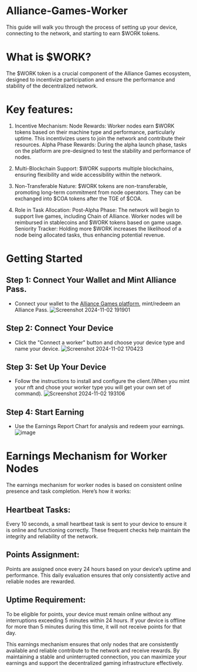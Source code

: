 # Alliance-Games-Worker
This guide will walk you through the process of setting up your device, connecting to the network, and starting to earn $WORK tokens.

# What is $WORK?
The $WORK token is a crucial component of the Alliance Games ecosystem, designed to incentivize participation and ensure the performance and stability of the decentralized network.


# Key features:

1. Incentive Mechanism:
Node Rewards: Worker nodes earn $WORK tokens based on their machine type and performance, particularly uptime. This incentivizes users to join the network and contribute their resources.
Alpha Phase Rewards: During the alpha launch phase, tasks on the platform are pre-designed to test the stability and performance of nodes.

2. Multi-Blockchain Support:
$WORK supports multiple blockchains, ensuring flexibility and wide accessibility within the network.

3. Non-Transferable Nature:
$WORK tokens are non-transferable, promoting long-term commitment from node operators. They can be exchanged into $COA tokens after the TGE of $COA.

4. Role in Task Allocation:
Post-Alpha Phase: The network will begin to support live games, including Chain of Alliance. Worker nodes will be reimbursed in stablecoins and $WORK tokens based on game usage.
Seniority Tracker: Holding more $WORK increases the likelihood of a node being allocated tasks, thus enhancing potential revenue.

# Getting Started

## Step 1: Connect Your Wallet and Mint Alliance Pass.
- Connect your wallet to the [Alliance Games platform](https://app.alliancegames.xyz?referral=5QBEKP), mint/redeem an Alliance Pass.
![Screenshot 2024-11-02 191901](https://github.com/user-attachments/assets/8c26112c-10c1-4215-91b0-b3c3115d61a2)


## Step 2: Connect Your Device
- Click the "Connect a worker" button and choose your device type and name your device.
  ![Screenshot 2024-11-02 170423](https://github.com/user-attachments/assets/7f1c52ad-c3b5-4cf9-8f74-5964476980e5)


## Step 3: Set Up Your Device
- Follow the instructions to install and configure the client.(When you mint your nft and chose your worker type you will get your own set of command).
![Screenshot 2024-11-02 193106](https://github.com/user-attachments/assets/8e90f6d2-69c2-4fdd-b80b-69cc400d5005)



## Step 4: Start Earning
- Use the Earnings Report Chart for analysis and redeem your earnings.
  ![image](https://github.com/user-attachments/assets/2f39cf81-9ca8-47d8-b456-a481c3ab95c1)





# Earnings Mechanism for Worker Nodes

The earnings mechanism for worker nodes is based on consistent online presence and task completion. Here’s how it works:

## Heartbeat Tasks:
Every 10 seconds, a small heartbeat task is sent to your device to ensure it is online and functioning correctly. These frequent checks help maintain the integrity and reliability of the network.

## Points Assignment:
Points are assigned once every 24 hours based on your device’s uptime and performance. This daily evaluation ensures that only consistently active and reliable nodes are rewarded.

## Uptime Requirement:
To be eligible for points, your device must remain online without any interruptions exceeding 5 minutes within 24 hours. If your device is offline for more than 5 minutes during this time, it will not receive points for that day.

This earnings mechanism ensures that only nodes that are consistently available and reliable contribute to the network and receive rewards. By maintaining a stable and uninterrupted connection, you can maximize your earnings and support the decentralized gaming infrastructure effectively.
